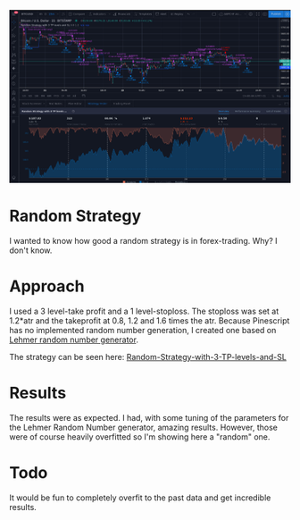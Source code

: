 ![Strategy Result](Screenshot_20200523_154048.png)
# Random Strategy
I wanted to know how good a random strategy is in forex-trading. Why? I don't know.
# Approach
I used a 3 level-take profit and a 1 level-stoploss. 
The stoploss was set at 1.2*atr and the takeprofit at 0.8, 1.2 and 1.6 times the atr.
Because Pinescript has no implemented random number generation, I created one based on
[Lehmer random number generator](https://en.wikipedia.org/wiki/Lehmer_random_number_generator).

The strategy can be seen here: [Random-Strategy-with-3-TP-levels-and-SL](https://www.tradingview.com/script/lfZvb4hY-Random-Strategy-with-3-TP-levels-and-SL-Kenfus/)
# Results 
The results were as expected. I had, with some tuning of the parameters for the Lehmer Random Number generator, amazing results.
However, those were of course heavily overfitted so I'm showing here a "random" one.

# Todo
It would be fun to completely overfit to the past data and get incredible results.
